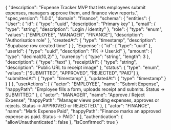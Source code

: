 {
  "description": "Expense Tracker MVP that lets employees submit expenses, managers approve them, and finance view reports.",
  "spec_version": "1.0.0",
  "domain": "finance",
  "schema": {
    "entities": {
      "User": {
        "id": { "type": "uuid", "description": "Primary key" },
        "email": { "type": "string", "description": "Login / identity" },
        "role": { "type": "enum", "values": ["EMPLOYEE", "MANAGER", "FINANCE"], "description": "Authorisation role" },
        "createdAt": { "type": "timestamp", "description": "Supabase row created time" }
      },
      "Expense": {
        "id": { "type": "uuid" },
        "userId": { "type": "uuid", "description": "FK → User.id" },
        "amount": { "type": "decimal(10,2)" },
        "currency": { "type": "string", "length": 3 },
        "description": { "type": "text" },
        "receiptUrl": { "type": "string", "description": "Public URL to receipt image" },
        "status": { "type": "enum", "values": ["SUBMITTED", "APPROVED", "REJECTED", "PAID"] },
        "submittedAt": { "type": "timestamp" },
        "updatedAt": { "type": "timestamp" }
      }
    }
  },
  "userActions": [
    {
      "actor": "EMPLOYEE",
      "name": "Submit Expense",
      "happyPath": "Employee fills a form, uploads receipt and submits. Status → SUBMITTED."
    },
    {
      "actor": "MANAGER",
      "name": "Approve / Reject Expense",
      "happyPath": "Manager views pending expenses, approves or rejects. Status → APPROVED or REJECTED."
    },
    {
      "actor": "FINANCE",
      "name": "Mark Expense Paid",
      "happyPath": "Finance marks an approved expense as paid. Status → PAID."
    }
  ],
  "authentication": {
    "allowUnauthenticated": false
  },
  "isConfirmed": true
}